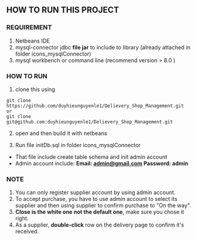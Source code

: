 ## HOW TO RUN THIS PROJECT

### REQUIREMENT

1. Netbeans IDE
2. mysql-connector jdbc <strong>file jar</strong> to include to library (already attached in folder icons_mysqlConnector)
3. mysql workbench or command line (recommend version > 8.0 )

### HOW TO RUN

1. clone this using

```
git clone https://github.com/duyhieunguyenle1/Delievery_Shop_Management.git
or
git clone git@github.com:duyhieunguyenle1/Delievery_Shop_Management.git
```

2. open and then build it with netbeans

3. Run file initDb.sql in folder icons_mysqlConnector

- That file include create table schema and init admin account
- Admin account include:
  <b>
  Email: admin@gmail.com
  Password: admin
  </b>

### NOTE

1. You can only register supplier account by using admin account.
2. To accept purchase, you have to use admin account to select its supplier and then using supplier to confirm purchase to "On the way".
3. <b>Close is the white one not the default one</b>, make sure you chose it right.
4. As a supplier, <b>double-click</b> row on the delivery page to confirm it's received.
